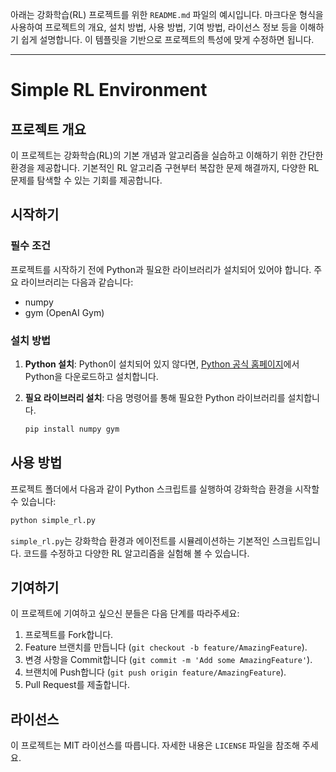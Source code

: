 아래는 강화학습(RL) 프로젝트를 위한 `README.md` 파일의 예시입니다. 마크다운 형식을 사용하여 프로젝트의 개요, 설치 방법, 사용 방법, 기여 방법, 라이선스 정보 등을 이해하기 쉽게 설명합니다. 이 템플릿을 기반으로 프로젝트의 특성에 맞게 수정하면 됩니다.

---

# Simple RL Environment

## 프로젝트 개요

이 프로젝트는 강화학습(RL)의 기본 개념과 알고리즘을 실습하고 이해하기 위한 간단한 환경을 제공합니다. 기본적인 RL 알고리즘 구현부터 복잡한 문제 해결까지, 다양한 RL 문제를 탐색할 수 있는 기회를 제공합니다.

## 시작하기

### 필수 조건

프로젝트를 시작하기 전에 Python과 필요한 라이브러리가 설치되어 있어야 합니다. 주요 라이브러리는 다음과 같습니다:

- numpy
- gym (OpenAI Gym)

### 설치 방법

1. **Python 설치**: Python이 설치되어 있지 않다면, [Python 공식 홈페이지](https://www.python.org)에서 Python을 다운로드하고 설치합니다.
2. **필요 라이브러리 설치**: 다음 명령어를 통해 필요한 Python 라이브러리를 설치합니다.

    ```bash
    pip install numpy gym
    ```

## 사용 방법

프로젝트 폴더에서 다음과 같이 Python 스크립트를 실행하여 강화학습 환경을 시작할 수 있습니다:

```bash
python simple_rl.py
```

`simple_rl.py`는 강화학습 환경과 에이전트를 시뮬레이션하는 기본적인 스크립트입니다. 코드를 수정하고 다양한 RL 알고리즘을 실험해 볼 수 있습니다.

## 기여하기

이 프로젝트에 기여하고 싶으신 분들은 다음 단계를 따라주세요:

1. 프로젝트를 Fork합니다.
2. Feature 브랜치를 만듭니다 (`git checkout -b feature/AmazingFeature`).
3. 변경 사항을 Commit합니다 (`git commit -m 'Add some AmazingFeature'`).
4. 브랜치에 Push합니다 (`git push origin feature/AmazingFeature`).
5. Pull Request를 제출합니다.

## 라이선스

이 프로젝트는 MIT 라이선스를 따릅니다. 자세한 내용은 `LICENSE` 파일을 참조해 주세요.
